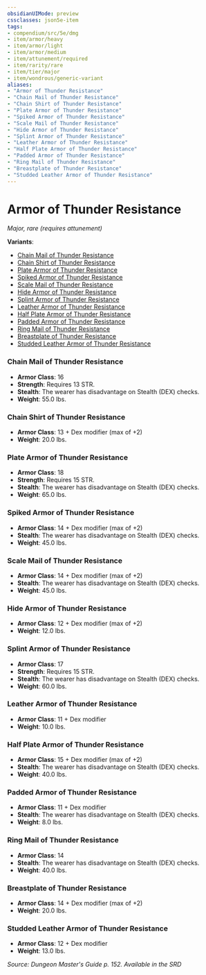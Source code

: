 ```yaml
---
obsidianUIMode: preview
cssclasses: json5e-item
tags:
- compendium/src/5e/dmg
- item/armor/heavy
- item/armor/light
- item/armor/medium
- item/attunement/required
- item/rarity/rare
- item/tier/major
- item/wondrous/generic-variant
aliases: 
- "Armor of Thunder Resistance"
- "Chain Mail of Thunder Resistance"
- "Chain Shirt of Thunder Resistance"
- "Plate Armor of Thunder Resistance"
- "Spiked Armor of Thunder Resistance"
- "Scale Mail of Thunder Resistance"
- "Hide Armor of Thunder Resistance"
- "Splint Armor of Thunder Resistance"
- "Leather Armor of Thunder Resistance"
- "Half Plate Armor of Thunder Resistance"
- "Padded Armor of Thunder Resistance"
- "Ring Mail of Thunder Resistance"
- "Breastplate of Thunder Resistance"
- "Studded Leather Armor of Thunder Resistance"
---
```

# Armor of Thunder Resistance
*Major, rare (requires attunement)*  


**Variants**:
- [Chain Mail of Thunder Resistance](#Chain%20Mail%20of%20Thunder%20Resistance)
- [Chain Shirt of Thunder Resistance](#Chain%20Shirt%20of%20Thunder%20Resistance)
- [Plate Armor of Thunder Resistance](#Plate%20Armor%20of%20Thunder%20Resistance)
- [Spiked Armor of Thunder Resistance](#Spiked%20Armor%20of%20Thunder%20Resistance)
- [Scale Mail of Thunder Resistance](#Scale%20Mail%20of%20Thunder%20Resistance)
- [Hide Armor of Thunder Resistance](#Hide%20Armor%20of%20Thunder%20Resistance)
- [Splint Armor of Thunder Resistance](#Splint%20Armor%20of%20Thunder%20Resistance)
- [Leather Armor of Thunder Resistance](#Leather%20Armor%20of%20Thunder%20Resistance)
- [Half Plate Armor of Thunder Resistance](#Half%20Plate%20Armor%20of%20Thunder%20Resistance)
- [Padded Armor of Thunder Resistance](#Padded%20Armor%20of%20Thunder%20Resistance)
- [Ring Mail of Thunder Resistance](#Ring%20Mail%20of%20Thunder%20Resistance)
- [Breastplate of Thunder Resistance](#Breastplate%20of%20Thunder%20Resistance)
- [Studded Leather Armor of Thunder Resistance](#Studded%20Leather%20Armor%20of%20Thunder%20Resistance)

### Chain Mail of Thunder Resistance

- **Armor Class**: 16
- **Strength**: Requires 13 STR.
- **Stealth**: The wearer has disadvantage on Stealth (DEX) checks.
- **Weight**: 55.0 lbs.

### Chain Shirt of Thunder Resistance

- **Armor Class**: 13 + Dex modifier (max of +2)
- **Weight**: 20.0 lbs.

### Plate Armor of Thunder Resistance

- **Armor Class**: 18
- **Strength**: Requires 15 STR.
- **Stealth**: The wearer has disadvantage on Stealth (DEX) checks.
- **Weight**: 65.0 lbs.

### Spiked Armor of Thunder Resistance

- **Armor Class**: 14 + Dex modifier (max of +2)
- **Stealth**: The wearer has disadvantage on Stealth (DEX) checks.
- **Weight**: 45.0 lbs.

### Scale Mail of Thunder Resistance

- **Armor Class**: 14 + Dex modifier (max of +2)
- **Stealth**: The wearer has disadvantage on Stealth (DEX) checks.
- **Weight**: 45.0 lbs.

### Hide Armor of Thunder Resistance

- **Armor Class**: 12 + Dex modifier (max of +2)
- **Weight**: 12.0 lbs.

### Splint Armor of Thunder Resistance

- **Armor Class**: 17
- **Strength**: Requires 15 STR.
- **Stealth**: The wearer has disadvantage on Stealth (DEX) checks.
- **Weight**: 60.0 lbs.

### Leather Armor of Thunder Resistance

- **Armor Class**: 11 + Dex modifier
- **Weight**: 10.0 lbs.

### Half Plate Armor of Thunder Resistance

- **Armor Class**: 15 + Dex modifier (max of +2)
- **Stealth**: The wearer has disadvantage on Stealth (DEX) checks.
- **Weight**: 40.0 lbs.

### Padded Armor of Thunder Resistance

- **Armor Class**: 11 + Dex modifier
- **Stealth**: The wearer has disadvantage on Stealth (DEX) checks.
- **Weight**: 8.0 lbs.

### Ring Mail of Thunder Resistance

- **Armor Class**: 14
- **Stealth**: The wearer has disadvantage on Stealth (DEX) checks.
- **Weight**: 40.0 lbs.

### Breastplate of Thunder Resistance

- **Armor Class**: 14 + Dex modifier (max of +2)
- **Weight**: 20.0 lbs.

### Studded Leather Armor of Thunder Resistance

- **Armor Class**: 12 + Dex modifier
- **Weight**: 13.0 lbs.


*Source: Dungeon Master's Guide p. 152. Available in the <span title='Systems Reference Document (5.1)'>SRD</span>*